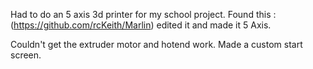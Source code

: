 Had to do an 5 axis 3d printer for my school project. Found this :(https://github.com/rcKeith/Marlin) edited it and made it 5 Axis. 

Couldn't get the extruder motor and hotend work. 
Made a custom start screen.
